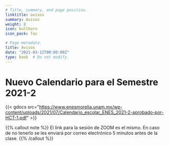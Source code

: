 ```yaml
---
# Title, summary, and page position.
linktitle: avisos
summary: Avisos
weight: 8
icon: bullhorn
icon_pack: fas

# Page metadata.
title: Avisos
date: "2021-03-12T00:00:00Z"
type: book  # Do not modify.
---
```


# Nuevo Calendario para el Semestre 2021-2

{{< gdocs src="https://www.enesmorelia.unam.mx/wp-content/uploads/2021/07/Calendario_escolar_ENES_2021-2-aprobado-por-HCT-1.pdf" >}}

{{% callout note %}}
El link para la sesión de ZOOM es el mismo. En caso de no tenerlo se les enviará por correo electrónico 5 minutos antes de la clase.
{{% /callout %}}